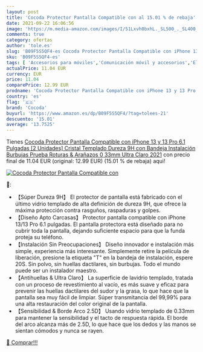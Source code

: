 ```yaml
---
layout: post
title: 'Cocoda Protector Pantalla Compatible con al 15.01 % de rebaja'
date: 2021-09-22 16:06:56
image: 'https://m.media-amazon.com/images/I/51Lxvh0bxhL._SL500_._SL400_.jpg'
comments: true
category: ofertas
author: 'tole.es'
slug: 'B09F5S5QF4-es Cocoda Protector Pantalla Compatible con iPhone 13 y 13...'
sku: 'B09F5S5QF4-es'
tags: [ 'Accesorios para móviles','Comunicación móvil y accesorios','Electrónica','Mantenimiento, cuidado y reparaciones de teléfonos móviles','Protectores de pantalla para móviles','cocoda','iphone', ]
actualPrice: 11.04 EUR
currency: EUR
price: 11.04
comparePrice: 12.99 EUR
prodname: 'Cocoda Protector Pantalla Compatible con iPhone 13 y 13 Pro 6.1 Pulgadas [2 Unidades]  Cristal Templado Dureza 9H con Bandeja Instalación Burbujas  Prueba Roturas & Arañazos  0 33mm Ultra Claro 2021'
country: 'es'
flag: '🇪🇸'
brand: 'Cocoda'
buyurl: 'https://www.amazon.es/dp/B09F5S5QF4/?tag=tolees-21'
descuento: '15.01'
average: '13.7525'
---
```


Tienes [Cocoda Protector Pantalla Compatible con iPhone 13 y 13 Pro 6.1 Pulgadas [2 Unidades]  Cristal Templado Dureza 9H con Bandeja Instalación Burbujas  Prueba Roturas & Arañazos  0 33mm Ultra Claro 2021](https://www.amazon.es/dp/B09F5S5QF4/?tag=tolees-21) con precio final de  11.04 EUR (original: 12.99 EUR) (15.01 %  de rebaja) aqui!

[![Cocoda Protector Pantalla Compatible con](https://m.media-amazon.com/images/I/51Lxvh0bxhL._SL500_._SL400_.jpg)](https://www.amazon.es/dp/B09F5S5QF4/?tag=tolees-21)

🔎:

- 【Súper Dureza 9H】 El protector de pantalla está fabricado con el último vidrio templado de alta definición de dureza 9H, que ofrece la máxima protección contra rasguños, raspaduras y golpes.
- 【Diseño Apto Carcasas】 Protector pantalla compatible con iPhone 13/13 Pro 6.1 pulgadas. El pantalla protectora está diseñado para no cubrir toda la pantalla, dejando suficiente espacio para que la funda proteja su teléfono.
- 【Instalación Sin Preocupaciones】 Diseño innovador e instalación más simple, experiencia más interesante. Simplemente retire la película de liberación, presione la etiqueta "T" en la bandeja de instalación, espere 20S. Sin polvo, sin huellas dactilares, sin burbujas. Todo el mundo puede ser un instalador maestro.
- 【Antihuellas & Ultra Claro】 La superficie de lavidrio templado, tratada con un proceso de revestimiento al vacío, es más suave y eficaz para prevenir las huellas dactilares del sudor y la grasa, lo que hace que la pantalla sea muy fácil de limpiar. Súper transmitancia del 99,99% para una alta restauración del color original de la pantalla.
- 【Sensibilidad & Borde Arco 2.5D】 Usando vidrio templado de 0.33mm para mantener la sensibilidad y el tacto de respuesta rápida. El borde del arco alcanza más de 2.5D, lo que hace que los dedos y las manos se sientan cómodos y nunca se rayen.

[🛒 Comprar!!!](https://www.amazon.es/dp/B09F5S5QF4/?tag=tolees-21)
